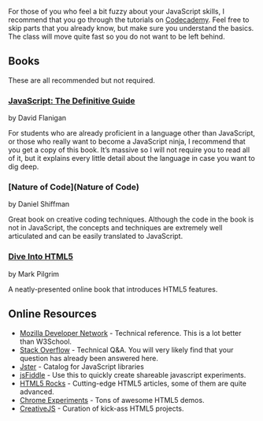 For those of you who feel a bit fuzzy about your JavaScript skills, I recommend that you go through the tutorials on [Codecademy](http://www.codecademy.com/tracks/javascript). Feel free to skip parts that you already know, but make sure you understand the basics. The class will move quite fast so you do not want to be left behind.


## Books

These are all recommended but not required.

### [JavaScript: The Definitive Guide](http://www.amazon.com/JavaScript-Definitive-Guide-Activate-Guides/dp/0596805527/ref=sr_1_1?ie=UTF8&qid=1358458442&sr=8-1&keywords=definitive+guide+to+javascript)

by David Flanigan

For students who are already proficient in a language other than JavaScript, or those who really want to become a JavaScript ninja, I recommend that you get a copy of this book. It’s massive so I will not require you to read all of it, but it explains every little detail about the language in case you want to dig deep.

### [Nature of Code](Nature of Code)

by Daniel Shiffman

Great book on creative coding techniques. Although the code in the book is not in JavaScript, the concepts and techniques are extremely well articulated and can be easily translated to JavaScript.

### [Dive Into HTML5](http://diveintohtml5.info/)

by Mark Pilgrim

A neatly-presented online book that introduces HTML5 features.


## Online Resources

-   [Mozilla Developer Network](https://developer.mozilla.org/en-US/) - Technical reference. This is a lot better than W3School.
-   [Stack Overflow](http://stackoverflow.com/) - Technical Q&A. You will very likely find that your question has already been answered here.
-   [Jster](http://jster.net) - Catalog for JavaScript libraries
-   [jsFiddle](http://jsfiddle.net) - Use this to quickly create shareable javascript experiments.
-   [HTML5 Rocks](http://www.html5rocks.com/en/) - Cutting-edge HTML5 articles, some of them are quite advanced.
-   [Chrome Experiments](http://www.chromeexperiments.com/) - Tons of awesome HTML5 demos.
-   [CreativeJS](http://creativejs.com) - Curation of kick-ass HTML5 projects.